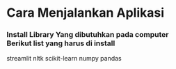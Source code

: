 <h1>Cara Menjalankan Aplikasi</h1>
<h3>Install Library Yang dibutuhkan pada computer <br>Berikut list yang harus di install</h3>
<p>streamlit nltk scikit-learn numpy pandas</p>